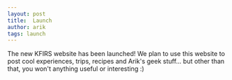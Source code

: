 ```yaml
---
layout: post
title:  Launch
author: arik
tags: launch
---
```

The new KFIRS website has been launched! We plan to use this website to post cool experiences, trips, recipes and Arik's geek stuff... but other than that, you won't anything useful or interesting :)
